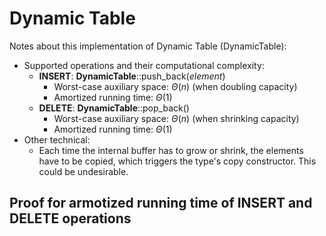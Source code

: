 # Dynamic Table
Notes about this implementation of Dynamic Table (DynamicTable):
* Supported operations and their computational complexity:
    * **INSERT**: **DynamicTable**::push_back(*element*)
        * Worst-case auxiliary space: $\Theta(n)$ (when doubling capacity)
        * Amortized running time: $\Theta(1)$
    * **DELETE**: **DynamicTable**::pop_back()
        * Worst-case auxiliary space: $\Theta(n)$ (when shrinking capacity)
        * Amortized running time: $\Theta(1)$ 
* Other technical:
    * Each time the internal buffer has to grow or shrink, the elements have to be copied, which triggers the type's copy constructor. This could be undesirable.

## Proof for armotized running time of **INSERT** and **DELETE** operations
